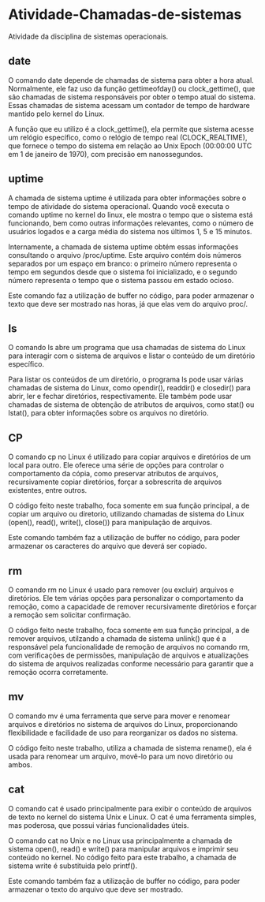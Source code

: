# Atividade-Chamadas-de-sistemas
Atividade da disciplina de sistemas operacionais.

## date
O comando date depende de chamadas de sistema para obter a hora atual. Normalmente, ele faz uso da função gettimeofday() ou clock_gettime(), que são chamadas de sistema responsáveis por obter o tempo atual do sistema. Essas chamadas de sistema acessam um contador de tempo de hardware mantido pelo kernel do Linux.

A função que eu utilizo é a clock_gettime(), ela permite que sistema acesse um relógio específico, como o relógio de tempo real (CLOCK_REALTIME), que fornece o tempo do sistema em relação ao Unix Epoch (00:00:00 UTC em 1 de janeiro de 1970), com precisão em nanossegundos. 

## uptime

A chamada de sistema uptime é utilizada para obter informações sobre o tempo de atividade do sistema operacional. Quando você executa o comando uptime no kernel do linux, ele mostra o tempo que o sistema está funcionando, bem como outras informações relevantes, como o número de usuários logados e a carga média do sistema nos últimos 1, 5 e 15 minutos.

Internamente, a chamada de sistema uptime obtém essas informações consultando o arquivo /proc/uptime. Este arquivo contém dois números separados por um espaço em branco: o primeiro número representa o tempo em segundos desde que o sistema foi inicializado, e o segundo número representa o tempo que o sistema passou em estado ocioso.

Este comando faz a utilização de buffer no código, para poder armazenar o texto que deve ser mostrado nas horas, já que elas vem do arquivo proc/.

## ls

O comando ls abre um programa que usa chamadas de sistema do Linux para interagir com o sistema de arquivos e listar o conteúdo de um diretório específico.

Para listar os conteúdos de um diretório, o programa ls pode usar várias chamadas de sistema do Linux, como opendir(), readdir() e closedir() para abrir, ler e fechar diretórios, respectivamente. Ele também pode usar chamadas de sistema de obtenção de atributos de arquivos, como stat() ou lstat(), para obter informações sobre os arquivos no diretório.

## CP

O comando cp no Linux é utilizado para copiar arquivos e diretórios de um local para outro. Ele oferece uma série de opções para controlar o comportamento da cópia, como preservar atributos de arquivos, recursivamente copiar diretórios, forçar a sobrescrita de arquivos existentes, entre outros.

O código feito neste trabalho, foca somente em sua função principal, a de copiar um arquivo ou diretorio, utilizando chamadas de sistema do Linux (open(), read(), write(), close()) para manipulação de arquivos. 

Este comando também faz a utilização de buffer no código, para poder armazenar os caracteres do arquivo que deverá ser copiado.

## rm 

O comando rm no Linux é usado para remover (ou excluir) arquivos e diretórios. Ele tem várias opções para personalizar o comportamento da remoção, como a capacidade de remover recursivamente diretórios e forçar a remoção sem solicitar confirmação.

O código feito neste trabalho, foca somente em sua função principal, a de remover arquivos, utilzando a chamada de sistema unlink() que é a responsável pela funcionalidade de remoção de arquivos no comando rm, com verificações de permissões, manipulação de arquivos e atualizações do sistema de arquivos realizadas conforme necessário para garantir que a remoção ocorra corretamente.

## mv
O comando mv é uma ferramenta que serve para mover e renomear arquivos e diretórios no sistema de arquivos do Linux, proporcionando flexibilidade e facilidade de uso para reorganizar os dados no sistema.

O código feito neste trabalho, utiliza a chamada de sistema rename(), ela é usada para renomear um arquivo, movê-lo para um novo diretório ou ambos. 

## cat
O comando cat é usado principalmente para exibir o conteúdo de arquivos de texto no kernel do sistema Unix e Linux. O cat é uma ferramenta simples, mas poderosa, que possui várias funcionalidades úteis. 

O comando cat no Unix e no Linux usa principalmente a chamada de sistema open(), read() e write() para manipular arquivos e imprimir seu conteúdo no kernel. No código feito para este trabalho, a chamada de sistema write é substituida pelo printf().

Este comando também faz a utilização de buffer no código, para poder armazenar o texto do arquivo que deve ser mostrado.